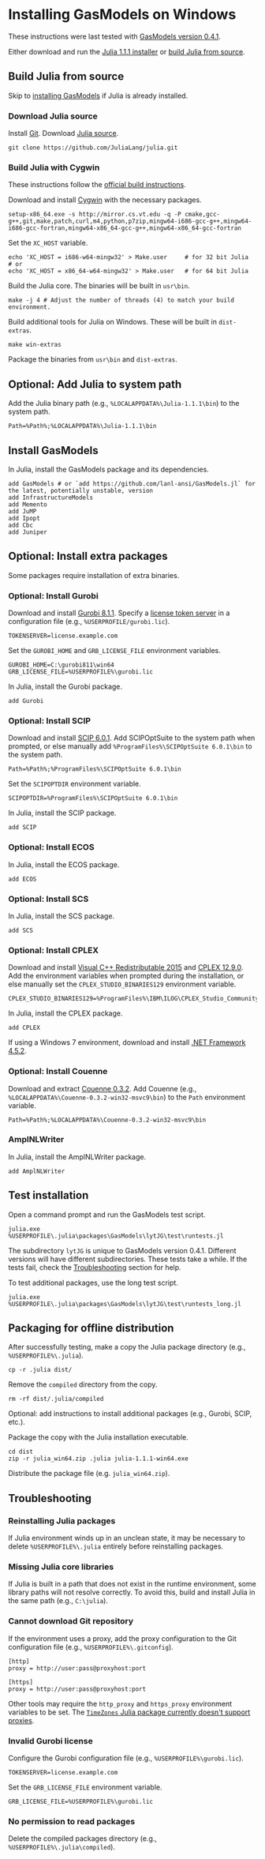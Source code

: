 # Installing GasModels on Windows
These instructions were last tested with [GasModels version 0.4.1](https://github.com/lanl-ansi/GasModels.jl/releases/tag/v0.4.1).

Either download and run the [Julia 1.1.1 installer](https://julialang-s3.julialang.org/bin/winnt/x64/1.1/julia-1.1.1-win64.exe) or [build Julia from source](#build-julia).

<a name="build-julia"></a>
## Build Julia from source
Skip to [installing GasModels](#install-gasmodels) if Julia is already installed.

### Download Julia source
Install [Git](https://git-scm.com/download/win). Download [Julia source](https://github.com/JuliaLang/julia).
```
git clone https://github.com/JuliaLang/julia.git
```

### Build Julia with Cygwin
These instructions follow the [official build instructions](https://github.com/JuliaLang/julia/blob/master/doc/build/windows.md).

Download and install [Cygwin](https://www.cygwin.com/install.html) with the necessary packages.
```
setup-x86_64.exe -s http://mirror.cs.vt.edu -q -P cmake,gcc-g++,git,make,patch,curl,m4,python,p7zip,mingw64-i686-gcc-g++,mingw64-i686-gcc-fortran,mingw64-x86_64-gcc-g++,mingw64-x86_64-gcc-fortran
```
Set the `XC_HOST` variable.
```
echo 'XC_HOST = i686-w64-mingw32' > Make.user     # for 32 bit Julia
# or
echo 'XC_HOST = x86_64-w64-mingw32' > Make.user   # for 64 bit Julia
```
Build the Julia core. The binaries will be built in `usr\bin`.
```
make -j 4 # Adjust the number of threads (4) to match your build environment.
```
Build additional tools for Julia on Windows. These will be built in `dist-extras`.
```
make win-extras
```
Package the binaries from `usr\bin` and `dist-extras`.

## Optional: Add Julia to system path
Add the Julia binary path (e.g., `%LOCALAPPDATA%\Julia-1.1.1\bin`) to the system path.
```
Path=%Path%;%LOCALAPPDATA%\Julia-1.1.1\bin
```

<a name="install-gasmodels"></a>
## Install GasModels
In Julia, install the GasModels package and its dependencies.
```
add GasModels # or `add https://github.com/lanl-ansi/GasModels.jl` for the latest, potentially unstable, version
add InfrastructureModels
add Memento
add JuMP
add Ipopt
add Cbc
add Juniper
```

<a name="install-extra"></a>
## Optional: Install extra packages
Some packages require installation of extra binaries.

### Optional: Install Gurobi
Download and install [Gurobi 8.1.1](https://packages.gurobi.com/8.1/Gurobi-8.1.1-win64.msi). Specify a [license token server](https://www.gurobi.com/documentation/8.1/quickstart_mac/creating_a_token_server_cl.html#subsection:clientlicensetoken) in a configuration file (e.g., `%USERPROFILE/gurobi.lic`).
```
TOKENSERVER=license.example.com
```
Set the `GUROBI_HOME` and `GRB_LICENSE_FILE` environment variables.
```
GUROBI_HOME=C:\gurobi811\win64
GRB_LICENSE_FILE=%USERPROFILE%\gurobi.lic
```
In Julia, install the Gurobi package.
```
add Gurobi
```

### Optional: Install SCIP
Download and install [SCIP 6.0.1](https://scip.zib.de/download.php?fname=SCIPOptSuite-6.0.1-win64-VS15.exe). Add SCIPOptSuite to the system path when prompted, or else manually add `%ProgramFiles%\SCIPOptSuite 6.0.1\bin` to the system path.
```
Path=%Path%;%ProgramFiles%\SCIPOptSuite 6.0.1\bin
```
Set the `SCIPOPTDIR` environment variable.
```
SCIPOPTDIR=%ProgramFiles%\SCIPOptSuite 6.0.1\bin
```
In Julia, install the SCIP package.
```
add SCIP
```

### Optional: Install ECOS
In Julia, install the ECOS package.
```
add ECOS
```

### Optional: Install SCS
In Julia, install the SCS package.
```
add SCS
```

### Optional: Install CPLEX
Download and install [Visual C++ Redistributable 2015](https://www.microsoft.com/en-us/download/details.aspx?id=48145) and [CPLEX 12.9.0](https://www.ibm.com/products/ilog-cplex-optimization-studio/pricing). Add the environment variables when prompted during the installation, or else manually set the `CPLEX_STUDIO_BINARIES129` environment variable.
```
CPLEX_STUDIO_BINARIES129=%ProgramFiles%\IBM\ILOG\CPLEX_Studio_Community129\cplex\bin\x64_win64
```
In Julia, install the CPLEX package.
```
add CPLEX
```
If using a Windows 7 environment, download and install [.NET Framework 4.5.2](https://www.microsoft.com/en-us/download/details.aspx?id=42642).

### Optional: Install Couenne
Download and extract [Couenne 0.3.2](https://www.coin-or.org/download/binary/Couenne/Couenne-0.3.2-win32-msvc9.zip). Add Couenne (e.g., `%LOCALAPPDATA%\Couenne-0.3.2-win32-msvc9\bin`) to the `Path` environment variable.
```
Path=%Path%;%LOCALAPPDATA%\Couenne-0.3.2-win32-msvc9\bin
```
### AmplNLWriter
In Julia, install the AmplNLWriter package.
```
add AmplNLWriter
```

## Test installation
Open a command prompt and run the GasModels test script.
```
julia.exe %USERPROFILE\.julia\packages\GasModels\lytJG\test\runtests.jl
```
The subdirectory `lytJG` is unique to GasModels version 0.4.1. Different versions will have different subdirectories. These tests take a while. If the tests fail, check the [Troubleshooting](#troubleshooting) section for help.

To test additional packages, use the long test script.
```
julia.exe %USERPROFILE\.julia\packages\GasModels\lytJG\test\runtests_long.jl
```

## Packaging for offline distribution
After successfully testing, make a copy the Julia package directory (e.g., `%USERPROFILE%\.julia`).
```
cp -r .julia dist/
```
Remove the `compiled` directory from the copy.
```
rm -rf dist/.julia/compiled
```
Optional: add instructions to install additional packages (e.g., Gurobi, SCIP, etc.).

Package the copy with the Julia installation executable.
```
cd dist
zip -r julia_win64.zip .julia julia-1.1.1-win64.exe
```
Distribute the package file (e.g. `julia_win64.zip`).

<a name="troubleshooting"></a>
## Troubleshooting

### Reinstalling Julia packages
If Julia environment winds up in an unclean state, it may be necessary to delete `%USERPROFILE%\.julia` entirely before reinstalling packages.

### Missing Julia core libraries
If Julia is built in a path that does not exist in the runtime environment, some library paths will not resolve correctly. To avoid this, build and install Julia in the same path (e.g., `C:\julia`).

### Cannot download Git repository
If the environment uses a proxy, add the proxy configuration to the Git configuration file (e.g., `%USERPROFILE%\.gitconfig`).
```
[http]
proxy = http://user:pass@proxyhost:port

[https]
proxy = http://user:pass@proxyhost:port
```
Other tools may require the `http_proxy` and `https_proxy` environment variables to be set. The [`TimeZones` Julia package currently doesn't support proxies](https://github.com/JuliaTime/TimeZones.jl/issues/206).

### Invalid Gurobi license
Configure the Gurobi configuration file (e.g., `%USERPROFILE%\gurobi.lic`).
```
TOKENSERVER=license.example.com
```
Set the `GRB_LICENSE_FILE` environment variable.
```
GRB_LICENSE_FILE=%USERPROFILE%\gurobi.lic
```

### No permission to read packages
Delete the compiled packages directory (e.g., `%USERPROFILE%\.julia\compiled`).
